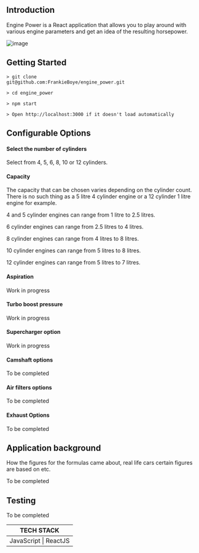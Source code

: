 ## Introduction

Engine Power is a React application that allows you to play around with various engine parameters and get an idea of the resulting horsepower.

![image](https://user-images.githubusercontent.com/44870179/83575933-7f39f100-a528-11ea-8add-59f5c27586f4.png)

## Getting Started

```
> git clone
git@github.com:FrankieBoye/engine_power.git

> cd engine_power

> npm start

> Open http://localhost:3000 if it doesn't load automatically

```

## Configurable Options

#### Select the number of cylinders

Select from 4, 5, 6, 8, 10 or 12 cylinders.

#### Capacity

The capacity that can be chosen varies depending on the cylinder count. There is no such thing as a 5 litre 4 cylinder engine or a 12 cylinder 1 litre engine for example.

4 and 5 cylinder engines can range from 1 litre to 2.5 litres.

6 cylinder engines can range from 2.5 litres to 4 litres.

8 cylinder engines can range from 4 litres to 8 litres.

10 cylinder engines can range from 5 litres to 8 litres.

12 cylinder engines can range from 5 litres to 7 litres.

#### Aspiration

Work in progress

#### Turbo boost pressure

Work in progress

#### Supercharger option

Work in progress

#### Camshaft options

To be completed

#### Air filters options

To be completed

#### Exhaust Options

To be completed

## Application background

How the figures for the formulas came about, real life cars certain figures are based on etc.

To be completed


## Testing

To be completed


|      TECH STACK                                      |
|    :------:                                          |
|JavaScript \| ReactJS

